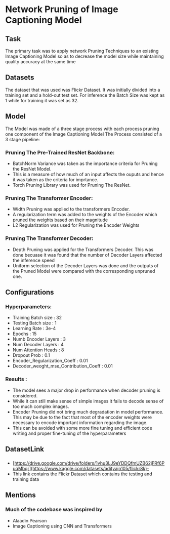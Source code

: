 # Network Pruning of Image Captioning Model

## Task
The primary task was to apply network Pruning Techniques to an existing Image Captioning Model so as to decrease the model size while maintaining quality accuracy at the same time

## Datasets
The dataset that was used was Flickr Dataset. It was initially divided into a training set and a hold-out test set. For inference the Batch Size was kept as 1 while for training it was set as 32.

## Model
The Model was made of a three stage process with each process pruning one component of the Image Captioning Model
The Process consisted of a 3 stage pipeline:

### Pruning The Pre-Trained ResNet Backbone:
- BatchNorm Variance was taken as the importance criteria for Pruning the ResNet Model.
- This is a measure of how much of an input affects the ouputs and hence it was taken as the criteria for imprtance.
- Torch Pruning Library was used for Pruning The ResNet.

### Pruning The Transformer Encoder:
- Width Pruning was applied to the transformers Encoder.
- A regularization term was added to the weights of the Encoder which pruned the weights based on their magnitude
- L2 Regularization was used for Pruning the Encoder Weights

### Pruning The Transformer Decoder:
- Depth Pruning was applied for the Transformers Decoder. This was done becuase it was found that the number of Decoder Layers affected the inference speed
- Uniform selection of the Decoder Layers was done and the outputs of the Pruned Model were compared with the corresponding unpruned one.

## Configurations
### Hyperparameters:
- Training Batch size : 32
- Testing Batch size : 1
- Learning Rate : 3e-4
- Epochs : 15
- Numb Encoder Layers : 3
- Num Decoder Layers : 4
- Num Attention Heads : 8
- Dropout Prob : 0.1
- Encoder_Regularization_Coeff : 0.01
- Decoder_weoght_mse_Contribution_Coeff : 0.01
### Results : 
- The model sees a major drop in performance when decoder pruning is considered.
- While it can still make sense of simple images it fails to decode sense of too much complex images.
- Encoder Pruning did not bring much degradation in model performance. This may be due to the fact that most of the encoder weights were necessary to encode important information regarding the image.
- This can be avoided with some more fine tuning and efficient code writing and proper fine-tuning of the hyperparameters






## DatasetLink 

###
- [https://drive.google.com/drive/folders/1vhu3LJ9eYDDQfmUZB62jFRf6PuqMbqr](https://www.kaggle.com/datasets/adityajn105/flickr8k)-
- This link contains the Flickr Dataset which contains the testing and training data
  
## Mentions

### Much of the codebase was inspired by
- Alaadin Pearson
- Image Captioning using CNN and Transformers
